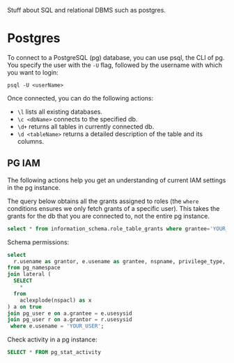 Stuff about SQL and relational DBMS such as postgres.

# Postgres

To connect to a PostgreSQL (pg) database, you can use psql, the CLI of pg. You specify the user with the `-U` flag,
followed by the username with which you want to login:

```shell
psql -U <userName>
```

Once connected, you can do the following actions:

* `\l` lists all existing databases.
* `\c <dbName>` connects to the specified db.
* `\d+` returns all tables in currently connected db.
* `\d <tableName>` returns a detailed description of the table and its columns.

## PG IAM

The following actions help you get an understanding of current IAM settings in the pg instance.

The query below obtains all the grants assigned to roles (the `where` conditions ensures we only fetch grants of a
specific user). This takes the grants for the db that you are connected to, not the entire pg instance.

```sql
select * from information_schema.role_table_grants where grantee='YOUR_USER';
```

Schema permissions:

```sql
select
  r.usename as grantor, e.usename as grantee, nspname, privilege_type, is_grantable
from pg_namespace
join lateral (
  SELECT
    *
  from
    aclexplode(nspacl) as x
) a on true
join pg_user e on a.grantee = e.usesysid
join pg_user r on a.grantor = r.usesysid
 where e.usename = 'YOUR_USER';
```

Check activity in a pg instance:

```sql
SELECT * FROM pg_stat_activity
```
